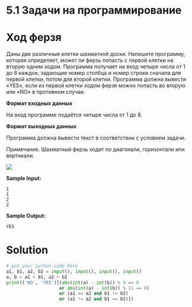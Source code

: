 # 5.1 Задачи на программирование

# Ход ферзя

Даны две различные клетки шахматной доски. Напишите программу, которая определяет, может ли ферзь попасть с первой
клетки на вторую одним ходом. Программа получает на вход четыре числа от 1 до 8 каждое, задающие номер столбца и номер
строки сначала для первой клетки, потом для второй клетки. Программа должна вывести «YES», если из первой клетки ходом
ферзя можно попасть во вторую или «NO» в противном случае.

**Формат входных данных**

На вход программе подаётся четыре числа от 1 до 8.

**Формат выходных данных**

Программа должна вывести текст в соответствии с условием задачи.

Примечание. Шахматный ферзь ходит по диагонали, горизонтали или вертикали.

![](https://ucarecdn.com/b34b1092-f9bd-46de-b5b2-870c761197d2/)

**Sample Input:**

```
1
1
2
2
```

**Sample Output:**

```
YES
```

# Solution

```python
# put your python code here
a1, b1, a2, b2 = input(), input(), input(), input()
a, b = a1 + b1, a2 + b2
print(('NO', 'YES')[(abs(int(a) - int(b)) % 9 == 0 
                    or abs(int(a) - int(b)) % 11 == 0) 
                    or (a1 == a2 and b1 != b2) 
                    or (a1 != a2 and b1 == b2)])

```
